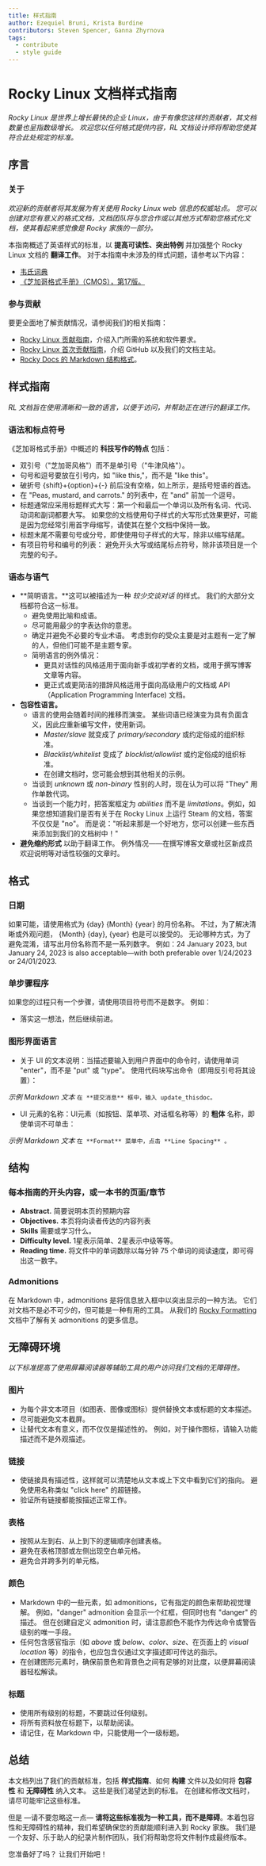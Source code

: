 ```yaml
---
title: 样式指南
author: Ezequiel Bruni, Krista Burdine
contributors: Steven Spencer, Ganna Zhyrnova
tags:
  - contribute
  - style guide
---
```


# Rocky Linux 文档样式指南

*Rocky Linux 是世界上增长最快的企业 Linux，由于有像您这样的贡献者，其文档数量也呈指数级增长。 欢迎您以任何格式提供内容，RL 文档设计师将帮助您使其符合此处规定的标准。*

## 序言

### 关于

*欢迎新的贡献者将其发展为有关使用 Rocky Linux web 信息的权威站点。 您可以创建对您有意义的格式文档，文档团队将与您合作或以其他方式帮助您格式化文档，使其看起来感觉像是 Rocky 家族的一部分。*

本指南概述了英语样式的标准，以 **提高可读性、突出特例** 并加强整个 Rocky Linux 文档的 **翻译工作**。 对于本指南中未涉及的样式问题，请参考以下内容：

* [韦氏词典](https://www.merriam-webster.com/)
* [《芝加哥格式手册》（CMOS），第17版。](https://www.chicagomanualofstyle.org/home.html)

### 参与贡献

要更全面地了解贡献情况，请参阅我们的相关指南：

* [Rocky Linux 贡献指南](https://docs.rockylinux.org/guides/contribute/)，介绍入门所需的系统和软件要求。
* [Rocky Linux 首次贡献指南](beginners.md)，介绍 GitHub 以及我们的文档主站。
* [Rocky Docs 的 Markdown 结构格式](rockydocs_formatting.md)。

## 样式指南

*RL 文档旨在使用清晰和一致的语言，以便于访问，并帮助正在进行的翻译工作。*

### 语法和标点符号

《芝加哥格式手册》中概述的 **科技写作的特点** 包括：

* 双引号（"芝加哥风格"）而不是单引号（"牛津风格"）。
* 句号和逗号要放在引号内，如 "like this,"，而不是 "like this"。
* 破折号 {shift}+{option}+{-} 前后没有空格，如上所示，是括号短语的首选。
* 在 "Peas, mustard, and carrots." 的列表中，在 "and" 前加一个逗号。
* 标题通常应采用标题样式大写：第一个和最后一个单词以及所有名词、代词、动词和副词都要大写。 如果您的文档使用句子样式的大写形式效果更好，可能是因为您经常引用首字母缩写，请使其在整个文档中保持一致。
* 标题末尾不需要句号或分号，即使使用句子样式的大写，除非以缩写结尾。
* 有项目符号和编号的列表： 避免开头大写或结尾标点符号，除非该项目是一个完整的句子。

### 语态与语气

* **简明语言。**这可以被描述为一种 *较少交谈对话* 的样式。 我们的大部分文档都符合这一标准。
    * 避免使用比喻和成语。
    * 尽可能用最少的字表达你的意思。
    * 确定并避免不必要的专业术语。 考虑到你的受众主要是对主题有一定了解的人，但他们可能不是主题专家。
    * 简明语言的例外情况：
        * 更具对话性的风格适用于面向新手或初学者的文档，或用于撰写博客文章等内容。
        * 更正式或更简洁的措辞风格适用于面向高级用户的文档或 API（Application Programming Interface) 文档。
* **包容性语言。**
    * 语言的使用会随着时间的推移而演变。 某些词语已经演变为具有负面含义，因此应重新编写文件，使用新词。
        * *Master/slave* 就变成了 *primary/secondary* 或约定俗成的组织标准。
        * *Blacklist/whitelist* 变成了 *blocklist/allowlist* 或约定俗成的组织标准。
        * 在创建文档时，您可能会想到其他相关的示例。
    * 当谈到 *unknown* 或 *non-binary* 性别的人时，现在认为可以将 "They" 用作单数代词。
    * 当谈到一个能力时，把答案框定为 *abilities* 而不是 *limitations*。例如，如果您想知道我们是否有关于在 Rocky Linux 上运行 Steam 的文档，答案不仅仅是 "no"。 而是说："听起来那是一个好地方，您可以创建一些东西来添加到我们的文档树中！"
* **避免缩约形式** 以助于翻译工作。 例外情况——在撰写博客文章或社区新成员欢迎说明等对话性较强的文章时。

## 格式

### 日期

如果可能，请使用格式为 {day} {Month} {year} 的月份名称。 不过，为了解决清晰或外观问题， {Month} {day}, {year} 也是可以接受的。 无论哪种方式，为了避免混淆，请写出月份名称而不是一系列数字。 例如：24 January 2023, but January 24, 2023 is also acceptable—with both preferable over 1/24/2023 or 24/01/2023.

### 单步骤程序

如果您的过程只有一个步骤，请使用项目符号而不是数字。 例如：

* 落实这一想法，然后继续前进。

### 图形界面语言

* 关于 UI 的文本说明：当描述要输入到用户界面中的命令时，请使用单词 "enter"，而不是 "put" 或 "type"。 使用代码块写出命令（即用反引号将其设置）：

*示例 Markdown 文本* `在 **提交消息** 框中，输入 update_thisdoc。`

* UI 元素的名称：UI元素（如按钮、菜单项、对话框名称等）的 **粗体** 名称，即使单词不可单击：

*示例 Markdown 文本* `在 **Format** 菜单中，点击 **Line Spacing** 。`

## 结构

### 每本指南的开头内容，或一本书的页面/章节

* **Abstract.** 简要说明本页的预期内容
* **Objectives.** 本页将向读者传达的内容列表
* **Skills** 需要或学习什么。
* **Difficulty level.** 1星表示简单、2星表示中级等等。
* **Reading time.** 将文件中的单词数除以每分钟 75 个单词的阅读速度，即可得出这一数字。

### Admonitions

在 Markdown 中，admonitions 是将信息放入框中以突出显示的一种方法。 它们对文档不是必不可少的，但可能是一种有用的工具。 从我们的 [Rocky Formatting](rockydocs_formatting.md) 文档中了解有关 admonitions 的更多信息。

## 无障碍环境

*以下标准提高了使用屏幕阅读器等辅助工具的用户访问我们文档的无障碍性。*

### 图片

* 为每个非文本项目（如图表、图像或图标）提供替换文本或标题的文本描述。
* 尽可能避免文本截屏。
* 让替代文本有意义，而不仅仅是描述性的。 例如，对于操作图标，请输入功能描述而不是外观描述。

### 链接

* 使链接具有描述性，这样就可以清楚地从文本或上下文中看到它们的指向。 避免使用名称类似 "click here" 的超链接。
* 验证所有链接都能按描述正常工作。

### 表格

* 按照从左到右、从上到下的逻辑顺序创建表格。
* 避免在表格顶部或左侧出现空白单元格。
* 避免合并跨多列的单元格。

### 颜色

* Markdown 中的一些元素，如 admonitions，它有指定的颜色来帮助视觉理解。 例如，"danger" admonition 会显示一个红框，但同时也有 "danger" 的描述。 但在创建自定义 admonition 时，请注意颜色不能作为传达命令或警告级别的唯一手段。
* 任何包含感官指示（如 *above* 或 *below*、*color*、*size*、在页面上的 *visual location* 等）的指令，也应包含仅通过文字描述即可传达的指示。
* 在创建图形元素时，确保前景色和背景色之间有足够的对比度，以便屏幕阅读器轻松解读。

### 标题

* 使用所有级别的标题，不要跳过任何级别。
* 将所有资料放在标题下，以帮助阅读。
* 请记住，在 Markdown 中，只能使用一个一级标题。

## 总结

本文档列出了我们的贡献标准，包括 **样式指南**、如何 **构建** 文件以及如何将 **包容性** 和 **无障碍性** 纳入文本。 这些是我们渴望达到的标准。 在创建和修改文档时，请尽可能牢记这些标准。

但是 —请不要忽略这一点— **请将这些标准视为一种工具，而不是障碍**。本着包容性和无障碍性的精神，我们希望确保您的贡献能顺利进入到 Rocky 家族。 我们是一个友好、乐于助人的纪录片制作团队，我们将帮助您将文件制作成最终版本。

您准备好了吗？ 让我们开始吧！
